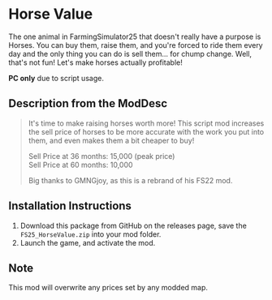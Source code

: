 # Horse Value
The one animal in FarmingSimulator25 that doesn't really have a purpose is Horses. You can buy them, raise them, and you're forced to ride them every day and the only thing you can do is sell them... for chump change. Well, that's not fun! Let's make horses actually profitable!

**PC only** due to script usage.


## Description from the ModDesc
> It's time to make raising horses worth more! This script mod increases the sell price of horses to be more accurate with the work you put into them, and even makes them a bit cheaper to buy!
>
> Sell Price at 36 months: 15,000 (peak price)\
> Sell Price at 60 months: 10,000
>
> Big thanks to GMNGjoy, as this is a rebrand of his FS22 mod.


## Installation Instructions
1. Download this package from GitHub on the releases page, save the `FS25_HorseValue.zip` into your mod folder.
2. Launch the game, and activate the mod.


## Note
This mod will overwrite any prices set by any modded map.
